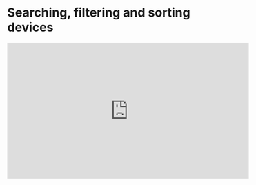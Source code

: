 # Searching, filtering and sorting devices

<iframe width="560" height="315" src="https://www.youtube.com/embed/zFjENwBNE_k" frameborder="0" allow="accelerometer; autoplay; encrypted-media; gyroscope; picture-in-picture" allowfullscreen></iframe>